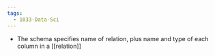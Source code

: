 ```yaml
---
tags:
  - 1033-Data-Sci
---
```

- The schema specifies name of relation, plus name and type of each column in a [[relation]]